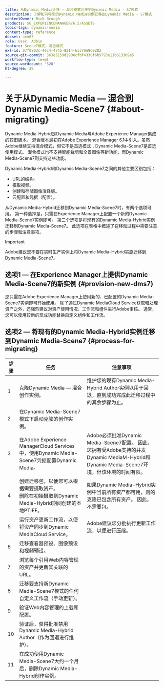 ```yaml
---
title: 从Dynamic Media迁移 — 混合模式迁移到Dynamic Media - S7模式
description: 了解如何将您的Dynamic Media实例迁移到Dynamic Media - S7模式
contentOwner: Rick Brough
products: SG_EXPERIENCEMANAGER/6.5/ASSETS
topic-tags: dynamic-media
content-type: reference
docset: aem65
role: User, Admin
feature: Scene7模式，混合模式
exl-id: 07f0803c-4ec4-4745-8214-63370e9d0282
source-git-commit: 363e5159d290ecfbf4338f6b9793e11b613389a5
workflow-type: tm+mt
source-wordcount: '528'
ht-degree: 2%

---
```


# 关于从Dynamic Media — 混合到Dynamic Media-Scene7 {#about-migrating}

Dynamic Media-Hybrid是Dynamic Media与Adobe Experience Manager集成的较旧版本。 混合版本最初在Adobe Experience Manager 6.1中引入。虽然Adobe继续支持混合模式，但它不是首选模式；Dynamic Media-Scene7是首选使用模式。 混合模式也不支持智能裁剪和全景图像等新功能，而Dynamic Media-Scene7则支持这些功能。

Dynamic Media-Hybrid和Dynamic Media-Scene7之间的其他主要区别包括：

* URL的结构。
* 摄取视频。
* 创建和存储图像演绎版。
* 云配置和凭据（配置）。

从Dynamic Media-Hybrid迁移到Dynamic Media-Scene7时，有两个选项可用。 第一种选择是，只需在Experience Manager上配置一个新的Dynamic Media-Scene7实例即可。 第二个选项是将现有的Dynamic Media-Hybrid实例迁移到Dynamic Media-Scene7。 此选项在表格中概述了在移动过程中需要注意的步骤和注意事项。

>[!IMPORTANT]
>
>Adobe建议您不要在实时生产实例上将Dynamic Media-Hybrid实施迁移到Dynamic Media-Scene7。

## 选项1 — 在Experience Manager上提供Dynamic Media-Scene7的新实例 {#provision-new-dms7}

您只需在Adobe Experience Manager上使用新的、已配置的Dynamic Media-Scene7实例即可开始使用。 除了通过Dynamic MediaCloud Service获取和处理资产之外，还强烈建议对资产使用情况、工作流和组件进行Adobe审核。 通常，您可以使用较新的现成功能替换自定义组件和工作流。

## 选项2 — 将现有的Dynamic Media-Hybrid实例迁移到Dynamic Media-Scene7 {#process-for-migrating}

| 步骤 | 任务 | 注意事项 |
|---|---|---|
| 1 | 克隆Dynamic Media — 混合创作实例。 | 维护您的现有Dynamic Media-Hybrid Author实例以用于回退，直到成功完成此迁移过程中的其余步骤为止。 |
| 2 | 在Dynamic Media-Scene7模式下启动克隆的创作实例。 |  |
| 3 | 在Adobe Experience ManagerCloud Services中，使用Dynamic Media-Scene7凭据配置Dynamic Media。 | Adobe必须批准Dynamic Media-Scene7配置。 因此，您拥有受Adobe支持的并发Dynamic MediaM-Hybrid和Dynamic Media-Scene7环境，但该环境的时间有限。 |
| 4 | 创建迁移包，以便您可以根据需要摄取资产。<br>删除在初始摄取到Dynamic Media-Hybrid期间创建的本地PTIFF。 | 如果Dynamic Media-Hybrid实例中当前所有资产都可用，则的克隆已包含所有资产。 因此，不需要包。 |
| 5 | 运行资产更新工作流，以便将资产同步到Dynamic MediaCloud Service。 | Adobe建议您分批执行更新工作流，以便进行压缩。 |
| 6 | 迁移查看器预设、图像预设和视频预设。 |  |
| 7 | 浏览每个引用Web内容管理的资产并更新其关联的URL。 |  |
| 8 | 迁移要支持新Dynamic Media-Scene7模式的任何自定义工作流（手动更新）。 |  |
| 9 | 验证Web内容管理的上载和配置。 |  |
| 10 | 验证后，获得批准禁用Dynamic Media-Hybrid Author（作为回退进行维护）。 |  |
| 11 | 在成功使用Dynamic Media-Scene7大约一个月后，删除Dynamic Media-Hybrid创作实例。 |  |
